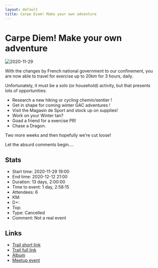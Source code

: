 ```yaml
---
layout: default
title: Carpe Diem! Make your own adventure
---
```


# Carpe Diem! Make your own adventure

![2020-11-29](../img/orig/2020-11-29.jpg)

With the changes by French national government to our confinement, you are now able to travel for exercise up to 20km for 3 hours, daily.

Unfortunately, it must be a solo (or household) activity, but that presents lots of opportunities:

- Research a new hiking or cycling chemin/sentier !
- Get in shape for coming winter GAC adventures !
- Visit the Magasin de Sport and stock up on supplies!
- Work on your Winter tan?
- Goad a friend for a exercise PR!
- Chase a Dragon.

Two more weeks and then hopefully we're cut loose!

Let the absurd comments begin....

## Stats

- Start time: 2020-11-29 19:00
- End time: 2020-12-12 21:00
- Duration: 13 days, 2:00:00
- Time to event: 1 day, 2:58:15
- Attendees: 6
- KM: 
- D+: 
- Top: 
- Type: Cancelled
- Comment: Not a real event

## Links

- [Trail short link]()
- [Trail full link]()
- [Album](https://binnette.github.io/GacImg2020/2020-11-29-Carpe-Diem-Make-your-own-adventure.html)
- [Meetup event](https://www.meetup.com/grenoble-adventure-club-english-french/events/274864502/)
